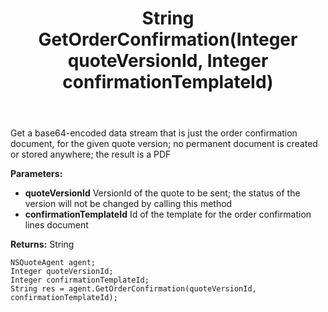 ﻿---
uid: crmscript_ref_NSQuoteAgent_GetOrderConfirmation
title: String GetOrderConfirmation(Integer quoteVersionId, Integer confirmationTemplateId)
intellisense: NSQuoteAgent.GetOrderConfirmation
keywords: NSQuoteAgent, GetOrderConfirmation
so.topic: reference
---

Get a base64-encoded data stream that is just the order confirmation document, for the given quote version; no permanent document is created or stored anywhere; the result is a PDF

**Parameters:**
 - **quoteVersionId** VersionId of the quote to be sent; the status of the version will not be changed by calling this method
 - **confirmationTemplateId** Id of the template for the order confirmation lines document

**Returns:** String

```crmscript
NSQuoteAgent agent;
Integer quoteVersionId;
Integer confirmationTemplateId;
String res = agent.GetOrderConfirmation(quoteVersionId, confirmationTemplateId);
```

